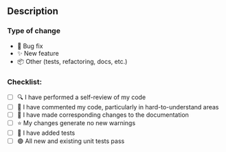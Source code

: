 ## Description
<!-- A summary of the changes. Add a video or screenshot if it makes sense! -->

### Type of change
<!-- Remove unrelated items -->

- 🐛 Bug fix
- ✨ New feature
- 📦 Other (tests, refactoring, docs, etc.)

### Checklist:
<!-- Check all that apply, remove any that don't -->

- [ ] 🔍 I have performed a self-review of my code
- [ ] 💬 I have commented my code, particularly in hard-to-understand areas
- [ ] 📗 I have made corresponding changes to the documentation
- [ ] ⭐️ My changes generate no new warnings
- [ ] 🧪 I have added tests
- [ ] 🟢 All new and existing unit tests pass